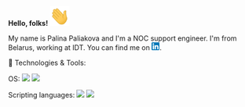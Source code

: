 **Hello, folks!** <img src="https://github.com/LinaPaliakova/LinaPaliakova/blob/main/wave.gif" width="40" height="40" />

<!-- Icons -->
My name is Palina Paliakova and I'm a NOC support engineer. I'm from Belarus, working at IDT. You can find me  on [![LinkedIn][2.2]][2].

<!-- Icons -->

[2.2]: https://github.com/LinaPaliakova/LinaPaliakova/blob/main/linkedin%20(1).png

<!-- Links to your social media accounts -->
[2]: https://www.linkedin.com/in/palina-paliakova/

🔧 Technologies & Tools:

OS:
![](https://img.shields.io/badge/OS-Linux-informational?style=flat&logo=<Linux>&logoColor=white&color=2bbc8a)
![](https://img.shields.io/badge/OS-Windows-informational?style=flat&logo=<Linux>&logoColor=white&color=2bbc8a)

Scripting languages:
![](https://img.shields.io/badge/Shell-Bash-informational?style=flat&logo=<Linux>&logoColor=white&color=2bbc8a)
![](https://img.shields.io/badge/Shell-Powershell-informational?style=flat&logo=<Linux>&logoColor=white&color=2bbc8a) 
